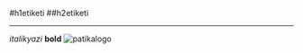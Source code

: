 #h1etiketi
##h2etiketi
***
*italikyazi*
**bold**
![patikalogo](https://assets-global.website-files.com/6097e0eca1e875de53031ff6/6241a5ec363584013b7b1857_Patika%20logo%20(2).png)
